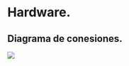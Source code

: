 # Hardware.  

## Diagrama de conesiones.  

![](https://github.com/ISPC-TST-Electronica-Microcontrolada/Grupo7/blob/main/3er_periodo/Auto/D_Proyecto/imagenes/autoAG7-W.png)
